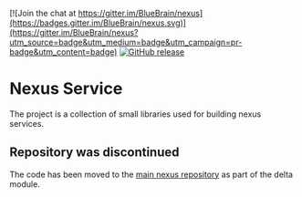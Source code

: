 [![Join the chat at https://gitter.im/BlueBrain/nexus](https://badges.gitter.im/BlueBrain/nexus.svg)](https://gitter.im/BlueBrain/nexus?utm_source=badge&utm_medium=badge&utm_campaign=pr-badge&utm_content=badge)
[![GitHub release](https://img.shields.io/github/release/BlueBrain/nexus-service.svg)]()

# Nexus Service

The project is a collection of small libraries used for building nexus services.

## Repository was discontinued

The code has been moved to the [main nexus repository](https://github.com/bluebrain/nexus) as part of the delta module.
